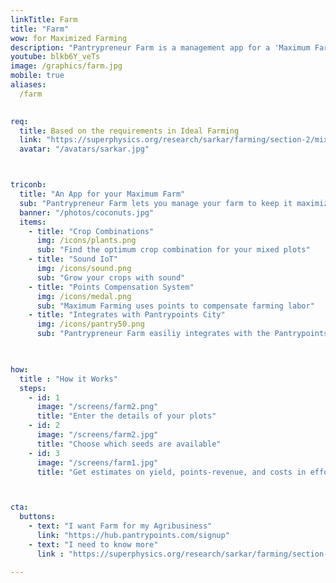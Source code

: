 ```yaml
---
linkTitle: Farm
title: "Farm"
wow: for Maximized Farming
description: "Pantrypreneur Farm is a management app for a 'Maximum Farm'"
youtube: blkb6Y_veTs 
image: /graphics/farm.jpg
mobile: true
aliases:
  /farm

 
req:
  title: Based on the requirements in Ideal Farming 
  link: "https://superphysics.org/research/sarkar/farming/section-2/mixed"
  avatar: "/avatars/sarkar.jpg"



triconb:
  title: "An App for your Maximum Farm"
  sub: "Pantrypreneur Farm lets you manage your farm to keep it maximized using crop-combinations, organic fertilizers, sound, and the Pantrypoints system."
  banner: "/photos/coconuts.jpg"
  items:
    - title: "Crop Combinations"
      img: /icons/plants.png
      sub: "Find the optimum crop combination for your mixed plots"
    - title: "Sound IoT"
      img: /icons/sound.png    
      sub: "Grow your crops with sound"
    - title: "Points Compensation System"
      img: /icons/medal.png
      sub: "Maximum Farming uses points to compensate farming labor"
    - title: "Integrates with Pantrypoints City"
      img: /icons/pantry50.png
      sub: "Pantrypreneur Farm easiliy integrates with the Pantrypoints system"
      


how:
  title : "How it Works"
  steps:
    - id: 1
      image: "/screens/farm2.png"
      title: "Enter the details of your plots"
    - id: 2
      image: "/screens/farm2.jpg"    
      title: "Choose which seeds are available"
    - id: 3
      image: "/screens/farm1.jpg"
      title: "Get estimates on yield, points-revenue, and costs in effort (via the Effort Theory of Value)"



cta:
  buttons:
    - text: "I want Farm for my Agribusiness"
      link: "https://hub.pantrypoints.com/signup"
    - text: "I need to know more"
      link : "https://superphysics.org/research/sarkar/farming/section-1/agriculture"

---
```

